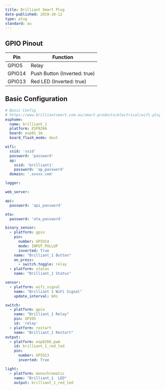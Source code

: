 ```yaml
---
title: Brilliant Smart Plug
date-published: 2019-10-12
type: plug
standard: au
---
```

## GPIO Pinout

| Pin     | Function                           |
|---------|------------------------------------|
| GPIO5   | Relay                              |
| GPIO14  | Push Button (Inverted: true)       |
| GPIO13  | Red LED (Inverted: true)           |

## Basic Configuration

```yaml
# Basic Config
# https://www.brilliantsmart.com.au/smart-products/electrical/wifi-plug-with-usb-charger/
esphome:
  name: brilliant_1
  platform: ESP8266
  board: esp01_1m
  board_flash_mode: dout

wifi:
  ssid: 'ssid'
  password: 'password'
  ap:
    ssid: 'brilliant1'
    password: 'ap_password'
  domain: '.xxxxx.com'

logger:

web_server:

api:
  password: 'api_password'

ota:
  password: 'ota_password'

binary_sensor:
  - platform: gpio
    pin:
      number: GPIO14
      mode: INPUT_PULLUP
      inverted: True
    name: "Brilliant_1 Button"
    on_press:
      - switch.toggle: relay
  - platform: status
    name: "Brilliant_1 Status"

sensor:
  - platform: wifi_signal
    name: "Brilliant 1 WiFi Signal"
    update_interval: 60s

switch:
  - platform: gpio
    name: "Brilliant_1 Relay"
    pin: GPIO5
    id: 'relay'
  - platform: restart
    name: "Brilliant_1 Restart"
output:
  - platform: esp8266_pwm
    id: brilliant_1_red_led
    pin:
      number: GPIO13
      inverted: True

light:
  - platform: monochromatic
    name: "Brilliant_1  LED"
    output: brilliant_1_red_led
```
